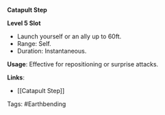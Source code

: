 **Catapult Step**

**Level 5 Slot**
- Launch yourself or an ally up to 60ft.
- Range: Self.
- Duration: Instantaneous.

**Usage**: Effective for repositioning or surprise attacks.

**Links**:
- [[Catapult Step]]

Tags:
#Earthbending